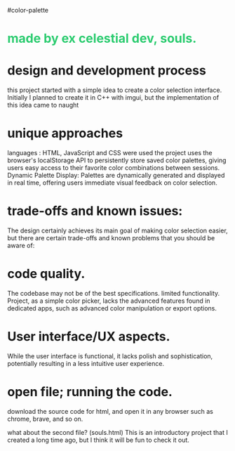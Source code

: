 #color-palette

<h1 style="color: #2ecc71">made by ex celestial dev, souls.</h1>
<h1>design and development process</h1>
this project started with a simple idea to create a color selection interface. Initially I planned to create it in C++ with imgui, but the implementation of this idea came to naught

<h1>unique approaches</h1>
languages ​: HTML, JavaScript and CSS were used
the project uses the browser's localStorage API to persistently store saved color palettes, giving users easy access to their favorite color combinations between sessions.
Dynamic Palette Display: Palettes are dynamically generated and displayed in real time, offering users immediate visual feedback on color selection.


<h1>trade-offs and known issues:</h1>
The design certainly achieves its main goal of making color selection easier, but there are certain trade-offs and known problems that you should be aware of:

<h1>code quality.</h1> The codebase may not be of the best specifications.
limited functionality. Project, as a simple color picker, lacks the advanced features found in dedicated apps, such as advanced color manipulation or export options.

<h1>User interface/UX aspects.</h1>
While the user interface is functional, it lacks polish and sophistication, potentially resulting in a less intuitive user experience.

<h1>open file; running the code.</h1>
download the source code for html, and open it in any browser such as chrome, brave, and so on.

what about the second file? (souls.html)
This is an introductory project that I created a long time ago, but I think it will be fun to check it out.
